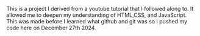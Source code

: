 This is a project I derived from a youtube tutorial that I followed along to. It allowed me to deepen my understanding of HTML,CSS, and JavaScript. This was made before I learned what github and git was so I pushed my code here on December 27th 2024.